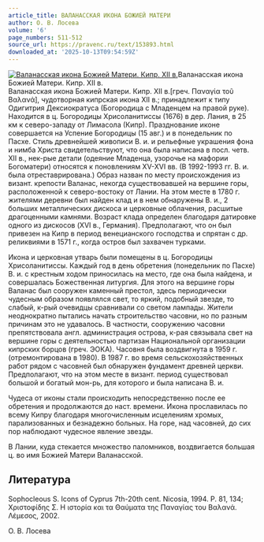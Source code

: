 ```yaml
---
article_title: ВАЛАНАССКАЯ ИКОНА БОЖИЕЙ МАТЕРИ
author: О. В. Лосева
volume: '6'
page_numbers: 511-512
source_url: https://pravenc.ru/text/153893.html
downloaded_at: '2025-10-13T09:54:59Z'
---
```


[![Валанасская икона Божией Матери. Кипр. XII в.](https://pravenc.ru/data/229/461/1234/i200.jpg "Кликните для увеличения картинки")](https://pravenc.ru/data/229/461/1234/i400.jpg)Валанасская икона Божией Матери. Кипр. XII в.  
Валанасская икона Божией Матери. Кипр. XII в.[греч. Παναγία τοῦ Βαλανά], чудотворная кипрская икона XII в.; принадлежит к типу Одигитрия Дексиократуса (Богородица с Младенцем на правой руке). Находится в ц. Богородицы Хрисоланитиссы (1676) в дер. Лания, в 25 км к северо-западу от Лимасола (Кипр). Празднование иконе совершается на Успение Богородицы (15 авг.) и в понедельник по Пасхе. Стиль древнейшей живописи В. и. и рельефные украшения фона и нимба Христа свидетельствуют, что она была написана в посл. четв. XII в., нек-рые детали (одеяние Младенца, узорочье на мафории Богоматери) относятся к поновлениям XV-XVI вв. (В 1992-1993 гг. В. и. была отреставрирована.) Образ назван по месту происхождения из визант. крепости Валанас, некогда существовавшей на вершине горы, расположенной к северо-востоку от Лании. На этом месте в 1780 г. жителями деревни был найден клад и в нем обнаружены В. и., 2 больших металлических дискоса и церковные облачения, расшитые драгоценными камнями. Возраст клада определен благодаря датировке одного из дискосов (XVI в., Германия). Предполагают, что он был привезен на Кипр в период венецианского господства и спрятан с др. реликвиями в 1571 г., когда остров был захвачен турками.

Икона и церковная утварь были помещены в ц. Богородицы Хрисоланитиссы. Каждый год в день обретения (понедельник по Пасхе) В. и. с крестным ходом приносилась на место, где она была найдена, и совершалась Божественная литургия. Для этого на вершине горы Валанас был сооружен каменный престол, здесь периодически чудесным образом появлялся свет, то яркий, подобный звезде, то слабый, к-рый очевидцы сравнивали со светом лампады. Жители неоднократно пытались начать строительство часовни, но по разным причинам это не удавалось. В частности, сооружению часовни препятствовала англ. администрация острова, к-рая связывала свет на вершине горы с деятельностью партизан Национальной организации кипрских борцов (греч. ЭОКА). Часовня была воздвигнута в 1959 г. (отремонтирована в 1980). В 1987 г. во время сельскохозяйственных работ рядом с часовней был обнаружен фундамент древней церкви. Предполагают, что на этом месте в визант. период существовал большой и богатый мон-рь, для которого и была написана В. и.

Чудеса от иконы стали происходить непосредственно после ее обретения и продолжаются до наст. времени. Икона прославилась по всему Кипру благодаря многочисленным исцелениям хромых, парализованных и безнадежно больных. На горе, над часовней, до сих пор наблюдают чудесное явление звезды.

В Лании, куда стекается множество паломников, воздвигается большая ц. во имя Божией Матери Валанасской.

## Литература

Sophocleous S. Icons of Cyprus 7th-20th cent. Nicosia, 1994. P. 81, 134; Χριστοφίδης Σ. Η ιστορία και τα Θαύματα της Παναγίας του Βαλανά. Λέμεσος, 2002.

О. В. Лосева
